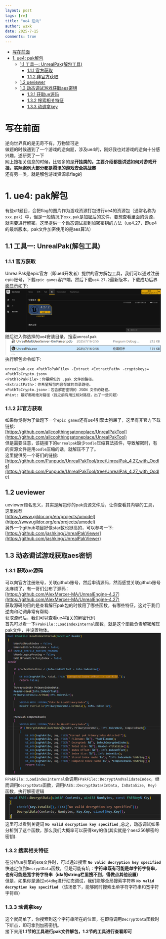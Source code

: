 ```yaml
---
layout: post
tags: [re]
title: "ue4 逆向"
author: wsxk
date: 2025-7-15
comments: true
---
```



- [写在前面](#写在前面)
- [1. ue4: pak解包](#1-ue4-pak解包)
  - [1.1 工具一: UnrealPak(解包工具)](#11-工具一-unrealpak解包工具)
    - [1.1.1 官方获取](#111-官方获取)
    - [1.1.2 非官方获取](#112-非官方获取)
  - [1.2 ueviewer](#12-ueviewer)
  - [1.3 动态调试游戏获取aes密钥](#13-动态调试游戏获取aes密钥)
    - [1.3.1 获取ue源码](#131-获取ue源码)
    - [1.3.2 搜索相关特征](#132-搜索相关特征)
    - [1.3.3 动调拿key](#133-动调拿key)


# 写在前面<br>
逆向世界真的是无奇不有，万物皆可逆<br>
做题的时候遇到了一个游戏的逆向题，涉及ue4的，刚好我也对游戏的逆向十分感兴趣，遂研究了一下<br>
网上搜相关信息的时候，比较多的是**开挂类的，主要介绍都是讲述如何对游戏开挂，实际案例大部分都是腾讯的游戏安全挑战赛**<br>
还有另一类，就是解包游戏资源拿flag的<br>

# 1. ue4: pak解包<br>
有些ctf题目，会把flag的图片作为游戏资源打包进行ue4的资源包（通常名称为`xxx.pak`）中，但是一般情况下`xxx.pak`是加密后的文件，要想查看里面的资源，就需要进行解密。这里提供一个动态调试拿到加密密钥的方法（ue4.27，即ue4的最新版本，pak文件加密使用的是aes算法）<br>
## 1.1 工具一: UnrealPak(解包工具)<br>
### 1.1.1 官方获取<br>
UnrealPak是epic官方（即ue4开发者）提供的官方解包工具，我们可以通过注册epic账号，下载`epic games`客户端，然后下载`ue4.27.2`最新版本，下载成功后界面显示如下:<br>
![](https://raw.githubusercontent.com/wsxk/wsxk_pictures/main/2025-9-25/20250717223633.png)
随后进入你选择的`ue4`安装目录，搜索`unrealpak`<br>
![](https://raw.githubusercontent.com/wsxk/wsxk_pictures/main/2025-9-25/20250717223847.png)
执行解包命令如下:<br>
```
unrealpak.exe <PathToPakFile> -Extract <ExtractPath> -cryptokeys=<PathToCrypto.json>
<PathToPakFile>：你要解包的 .pak 文件的路径。
<ExtractPath>：你希望解包内容存放的目录路径。
<PathToCrypto.json>：包含解密密钥的 JSON 文件的路径。
#hint: 最好都用绝对路径（我之前有用过相对路径，出了一些问题）
```

### 1.1.2 非官方获取<br>
如果你觉得为了做题下一个`epic games`还有ue4引擎太狗屎了，这里有非官方下载链接:<br>
[https://github.com/allcoolthingsatoneplace/UnrealPakTool](https://github.com/allcoolthingsatoneplace/UnrealPakTool)<br>
但是需要注意，该链接下的`unrealpak`缺少`oodle`压缩算法插件，导致解密时，有的资源文件是用`oodle`压缩的话，就解压不了了。<br>
这里提供另一个哥们的链接:<br>
[https://github.com/Punpude/UnrealPakTool/tree/UnrealPak_4.27_with_Oodle](https://github.com/Punpude/UnrealPakTool/tree/UnrealPak_4.27_with_Oodle)<br>

## 1.2 ueviewer<br>
ueviewer顾名思义，其实是解包你的pak资源文件后，让你查看其内容的工具，这里推荐<br>
[https://www.gildor.org/en/projects/umodel](https://www.gildor.org/en/projects/umodel)<br>
另外一个github项目好像star数也挺高的，可以参考一下:<br>
[https://github.com/jashking/UnrealPakViewer](https://github.com/jashking/UnrealPakViewer)<br>

## 1.3 动态调试游戏获取aes密钥<br>
### 1.3.1 获取ue源码<br>
可以向官方注册账号，关联github账号，然后申请源码，然而感觉关联github账号太麻烦了，有一哥们公布了源码：<br>
[https://github.com/AlexMercer-MA/UnrealEngine-4.27](https://github.com/AlexMercer-MA/UnrealEngine-4.27)<br>
获取源码的目的是查看解压pak包的时候用了哪些函数，有哪些特征，这对于我们逆向和动调非常有帮助.<br>
获取源码后，我们可以查看ue4相关的解密代码<br>
首先可以看一下`FPakFile::LoadIndexInternal`函数，就是这个函数负责解密解压pak文件，并设置物体。<br>
![](https://raw.githubusercontent.com/wsxk/wsxk_pictures/main/2025-9-25/20250719000205.png)
`FPakFile::LoadIndexInternal`会调用`FPakFile::DecryptAndValidateIndex`，继而调用`DecryptData`函数，调用`FAES::DecryptData(InData, InDataSize, Key)`函数，执行解密逻辑
![](https://raw.githubusercontent.com/wsxk/wsxk_pictures/main/2025-9-25/20250719000505.png)
这里可以看到关键词 **`No valid decryption key specified`** ,总之，动态调试如果分析到了这个函数，那么我们大概率可以获得key的值(其实就是个aes256解密的密钥).<br>

### 1.3.2 搜索相关特征<br>
在分析ue引擎的exe文件时，可以通过搜索 **`No valid decryption key specified`** 快速定位到`DecryptData`函数，但是可能有坑：**字符串既有可能是单字符字符串，也有可能是宽字符字符串（ida的string栏里搜不到，得做点其他设置）**<br>
但是，如果你是通过`x64dbg`进行动态调试，我们能够全局搜索字符串 **`No valid decryption key specified`** （该场景下，能够同时搜索出单字符字符串和宽字符字符串）<br>

### 1.3.3 动调拿key<br>
这个就简单了，你搜索到这个字符串所在的位置，在即将调用`DecryptData`函数时下断点，即可拿到加密密钥。<br>
接下来用**1.1节的工具进行pak文件解包，1.2节的工具进行查看即可**<br>


<!-- Google tag (gtag.js) -->
<script async src="https://www.googletagmanager.com/gtag/js?id=G-C22S5YSYL7"></script>
<script>
  window.dataLayer = window.dataLayer || [];
  function gtag(){dataLayer.push(arguments);}
  gtag('js', new Date());

  gtag('config', 'G-C22S5YSYL7');
</script>
